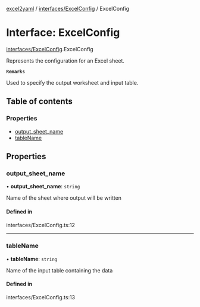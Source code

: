 [excel2yaml](../README.md) / [interfaces/ExcelConfig](../modules/interfaces_ExcelConfig.md) / ExcelConfig

# Interface: ExcelConfig

[interfaces/ExcelConfig](../modules/interfaces_ExcelConfig.md).ExcelConfig

Represents the configuration for an Excel sheet.

**`Remarks`**

Used to specify the output worksheet and input table.

## Table of contents

### Properties

- [output\_sheet\_name](interfaces_ExcelConfig.ExcelConfig.md#output_sheet_name)
- [tableName](interfaces_ExcelConfig.ExcelConfig.md#tablename)

## Properties

### output\_sheet\_name

• **output\_sheet\_name**: `string`

Name of the sheet where output will be written

#### Defined in

interfaces/ExcelConfig.ts:12

___

### tableName

• **tableName**: `string`

Name of the input table containing the data

#### Defined in

interfaces/ExcelConfig.ts:13

